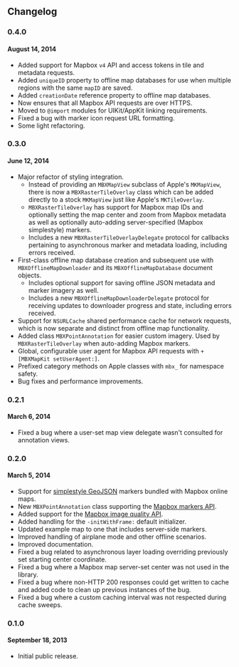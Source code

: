 Changelog
---------

### 0.4.0
#### August 14, 2014

- Added support for Mapbox `v4` API and access tokens in tile and metadata requests. 
- Added `uniqueID` property to offline map databases for use when multiple regions with the same `mapID` are saved. 
- Added `creationDate` reference property to offline map databases. 
- Now ensures that all Mapbox API requests are over HTTPS. 
- Moved to `@import` modules for UIKit/AppKit linking requirements. 
- Fixed a bug with marker icon request URL formatting. 
- Some light refactoring. 

### 0.3.0
#### June 12, 2014

- Major refactor of styling integration. 
    - Instead of providing an `MBXMapView` subclass of Apple's `MKMapView`, there is now a `MBXRasterTileOverlay` class which can be added directly to a stock `MKMapView` just like Apple's `MKTileOverlay`. 
    - `MBXRasterTileOverlay` has support for Mapbox map IDs and optionally setting the map center and zoom from Mapbox metadata as well as optionally auto-adding server-specified (Mapbox simplestyle) markers. 
    - Includes a new `MBXRasterTileOverlayDelegate` protocol for callbacks pertaining to asynchronous marker and metadata loading, including errors received. 
- First-class offline map database creation and subsequent use with `MBXOfflineMapDownloader` and its `MBXOfflineMapDatabase` document objects. 
    - Includes optional support for saving offline JSON metadata and marker imagery as well. 
    - Includes a new `MBXOfflineMapDownloaderDelegate` protocol for receiving updates to downloader progress and state, including errors received. 
- Support for `NSURLCache` shared performance cache for network requests, which is now separate and distinct from offline map functionality. 
- Added class `MBXPointAnnotation` for easier custom imagery. Used by `MBXRasterTileOverlay` when auto-adding Mapbox markers. 
- Global, configurable user agent for Mapbox API requests with `+[MBXMapKit setUserAgent:]`. 
- Prefixed category methods on Apple classes with `mbx_` for namespace safety. 
- Bug fixes and performance improvements. 

### 0.2.1
#### March 6, 2014

- Fixed a bug where a user-set map view delegate wasn't consulted for annotation views.

### 0.2.0
#### March 5, 2014

- Support for [simplestyle GeoJSON](https://www.mapbox.com/developers/api/maps/#geojson) markers bundled with Mapbox online maps.
- New `MBXPointAnnotation` class supporting the [Mapbox markers API](https://www.mapbox.com/developers/api/static/#markers).
- Added support for the [Mapbox image quality API](https://www.mapbox.com/developers/api/static/#format).
- Added handling for the `-initWithFrame:` default initializer.
- Updated example map to one that includes server-side markers.
- Improved handling of airplane mode and other offline scenarios.
- Improved documentation.
- Fixed a bug related to asynchronous layer loading overriding previously set starting center coordinate.
- Fixed a bug where a Mapbox map server-set center was not used in the library.
- Fixed a bug where non-HTTP 200 responses could get written to cache and added code to clean up previous instances of the bug.
- Fixed a bug where a custom caching interval was not respected during cache sweeps.

### 0.1.0
#### September 18, 2013

- Initial public release. 
